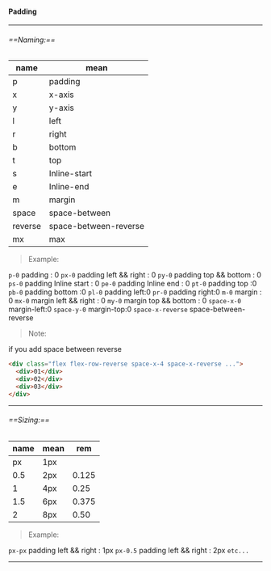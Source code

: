 #### Padding
---
###### ==Naming:==

| name    | mean                  |
| ------- | --------------------- |
| p       | padding               |
| x       | x-axis                |
| y       | y-axis                |
| l       | left                  |
| r       | right                 |
| b       | bottom                |
| t       | top                   |
| s       | Inline-start          |
| e       | Inline-end            |
| m       | margin                |
| space   | space-between         |
| reverse | space-between-reverse |
| mx      | max                   |

> Example:

`p-0`  padding : 0
`px-0`  padding left && right : 0
`py-0`  padding top && bottom : 0
`ps-0`  padding Inline start : 0
`pe-0`  padding Inline end : 0
`pt-0`  padding top :0
`pb-0`  padding bottom :0
`pl-0`  padding left:0
`pr-0`  padding right:0
`m-0`    margin : 0
`mx-0`  margin left && right : 0
`my-0`  margin top && bottom : 0
`space-x-0`  margin-left:0
`space-y-0`  margin-top:0
`space-x-reverse`  space-between-reverse

> Note:

if you add space between reverse 

```html
<div class="flex flex-row-reverse space-x-4 space-x-reverse ...">
  <div>01</div>
  <div>02</div>
  <div>03</div>
</div>
```

---
###### ==Sizing:==

| name | mean | rem   |
| ---- | ---- | ----- |
| px   | 1px  |       |
| 0.5  | 2px  | 0.125 |
| 1    | 4px  | 0.25  |
| 1.5  | 6px  | 0.375 |
| 2    | 8px  | 0.50  |
>Example:

`px-px`  padding left && right : 1px
`px-0.5`  padding left && right : 2px 
`etc...`

---


